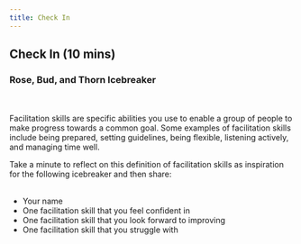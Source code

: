 ```yaml
---
title: Check In
---
```


## Check In (10 mins)

### **Rose, Bud, and Thorn Icebreaker** 
<br><br>
Facilitation skills are specific  abilities you  use to enable a group of people to make progress towards a common goal. Some examples of facilitation skills include being prepared, setting guidelines, being flexible, listening actively, and managing time well.
<br>

Take a minute to reflect on this definition of facilitation skills as inspiration for the following icebreaker and then share: 
<br><br>

* Your name
* One facilitation skill that you feel confident in
* One facilitation skill that you look forward to improving 
* One facilitation skill that you struggle with

